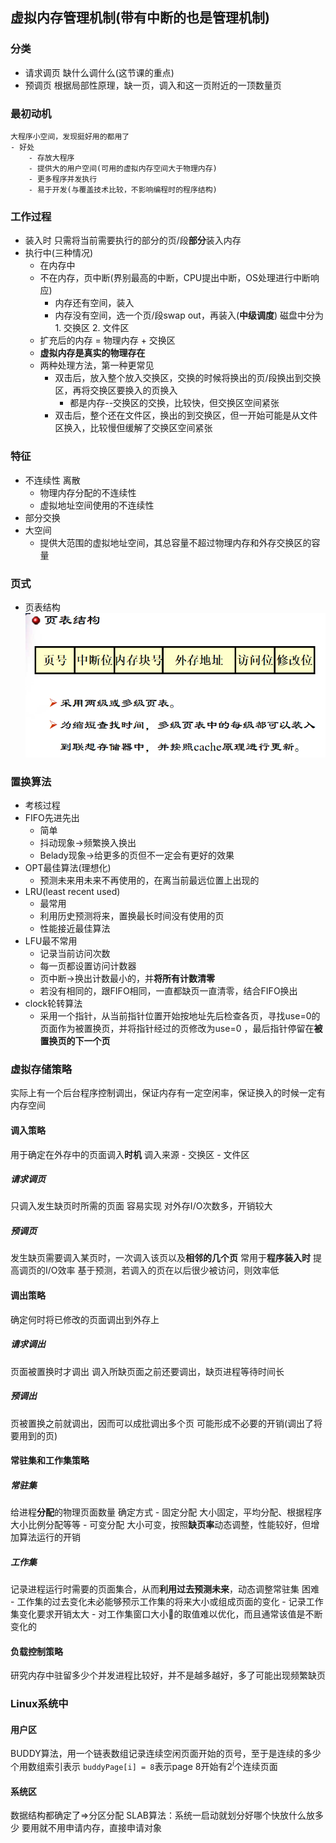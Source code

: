## 虚拟内存管理机制(带有中断的也是管理机制)
### 分类
  - 请求调页 缺什么调什么(这节课的重点)
  - 预调页 根据局部性原理，缺一页，调入和这一页附近的一顶数量页
### 最初动机
    大程序小空间，发现挺好用的都用了
    - 好处
        - 存放大程序
        - 提供大的用户空间(可用的虚拟内存空间大于物理内存)
        - 更多程序并发执行
        - 易于开发(与覆盖技术比较，不影响编程时的程序结构)
### 工作过程
- 装入时
    只需将当前需要执行的部分的页/段**部分**装入内存
- 执行中(三种情况)
    - 在内存中
    - 不在内存，页中断(界别最高的中断，CPU提出中断，OS处理进行中断响应)
        - 内存还有空间，装入
        - 内存没有空间，选一个页/段swap out，再装入(**中级调度**)
    磁盘中分为1. 交换区 2. 文件区
    - 扩充后的内存 = 物理内存 + 交换区
    - **虚拟内存是真实的物理存在**
    - 两种处理方法，第一种更常见
        - 双击后，放入整个放入交换区，交换的时候将换出的页/段换出到交换区，再将交换区要换入的页换入
            - 都是内存--交换区的交换，比较快，但交换区空间紧张
        - 双击后，整个还在文件区，换出的到交换区，但一开始可能是从文件区换入，比较慢但缓解了交换区空间紧张
### 特征
- 不连续性 离散
    - 物理内存分配的不连续性
    - 虚拟地址空间使用的不连续性
- 部分交换
- 大空间
    - 提供大范围的虚拟地址空间，其总容量不超过物理内存和外存交换区的容量
### 页式
- 页表结构
![](./ref/ch10_1.png)
### 置换算法
- 考核过程
- FIFO先进先出
    - 简单
    - 抖动现象->频繁换入换出
    - Belady现象->给更多的页但不一定会有更好的效果
- OPT最佳算法(理想化)
    - 预测未来用未来不再使用的，在离当前最远位置上出现的
- LRU(least recent used)
    - 最常用
    - 利用历史预测将来，置换最长时间没有使用的页
    - 性能接近最佳算法
- LFU最不常用
    - 记录当前访问次数
    - 每一页都设置访问计数器
    - 页中断->换出计数最小的，并**将所有计数清零**
    - 若没有相同的，跟FIFO相同，一直都缺页一直清零，结合FIFO换出
- clock轮转算法
    - 采用一个指针，从当前指针位置开始按地址先后检查各页，寻找use=0的页面作为被置换页，并将指针经过的页修改为use=0 ，最后指针停留在**被置换页的下一个页**
### 虚拟存储策略
实际上有一个后台程序控制调出，保证内存有一定空闲率，保证换入的时候一定有内存空间
#### 调入策略
用于确定在外存中的页面调入**时机**
调入来源
    - 交换区
    - 文件区
##### 请求调页
只调入发生缺页时所需的页面
容易实现
对外存I/O次数多，开销较大
##### 预调页
发生缺页需要调入某页时，一次调入该页以及**相邻的几个页**
常用于**程序装入时**
提高调页的I/O效率
基于预测，若调入的页在以后很少被访问，则效率低
#### 调出策略
确定何时将已修改的页面调出到外存上
##### 请求调出
页面被置换时才调出
调入所缺页面之前还要调出，缺页进程等待时间长
##### 预调出
页被置换之前就调出，因而可以成批调出多个页
可能形成不必要的开销(调出了将要用到的页)
#### 常驻集和工作集策略
##### 常驻集
给进程**分配**的物理页面数量
确定方式
    - 固定分配
        大小固定，平均分配、根据程序大小比例分配等等
    - 可变分配
        大小可变，按照**缺页率**动态调整，性能较好，但增加算法运行的开销
##### 工作集
记录进程运行时需要的页面集合，从而**利用过去预测未来**，动态调整常驻集
困难
    - 工作集的过去变化未必能够预示工作集的将来大小或组成页面的变化
    - 记录工作集变化要求开销太大
    - 对工作集窗口大小的取值难以优化，而且通常该值是不断变化的
#### 负载控制策略
研究内存中驻留多少个并发进程比较好，并不是越多越好，多了可能出现频繁缺页
### Linux系统中
#### 用户区
BUDDY算法，用一个链表数组记录连续空闲页面开始的页号，至于是连续的多少个用数组索引表示
`buddyPage[i] = 8`表示page 8开始有$2^i$个连续页面
#### 系统区
数据结构都确定了=>分区分配
SLAB算法：系统一启动就划分好哪个快放什么放多少
要用就不用申请内存，直接申请对象